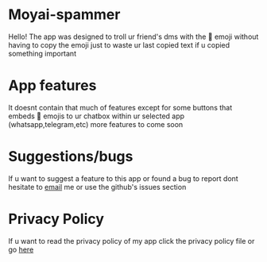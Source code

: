 # Moyai-spammer
Hello! The app was designed to troll ur friend's dms with the 🗿 emoji without having to copy the emoji just to waste ur last copied text if u copied something important
# App features
It doesnt contain that much of features except for some buttons that embeds 🗿 emojis to ur chatbox within ur selected app (whatsapp,telegram,etc) more features to come soon
# Suggestions/bugs
If u want to suggest a feature to this app or found a bug to report dont hesitate to [email](hg13master@gmail.com) me or use the github's issues section
# Privacy Policy
If u want to read the privacy policy of my app click the privacy policy file or go [here](https://github.com/hg13bs/Moyai-spammer/blob/main/Privacy-Policy)
